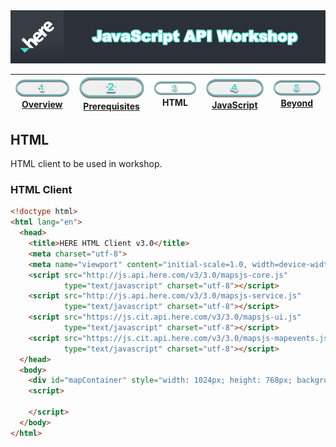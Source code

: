 <img src="./images/here_workshop.png" width="890" />

| [![Overview](./images/01_off.png)<br>Overview](./README.md) | [![Prerequisites](./images/02_off.png)<br>Prerequisites](./02.md) | ![HTML](./images/03.png)<br>HTML | [![JavaScript](./images/04_off.png)<br>JavaScript](./04.md) | [![Beyond](./images/05_off.png)<br>Beyond](./05.md)
| :---: | :---: | :---: | :---: | :---: |

## HTML

HTML client to be used in workshop.

### HTML Client
``` html
<!doctype html>
<html lang="en">
  <head>
    <title>HERE HTML Client v3.0</title>
    <meta charset="utf-8">
    <meta name="viewport" content="initial-scale=1.0, width=device-width" />
    <script src="http://js.api.here.com/v3/3.0/mapsjs-core.js" 
            type="text/javascript" charset="utf-8"></script>
    <script src="http://js.api.here.com/v3/3.0/mapsjs-service.js" 
            type="text/javascript" charset="utf-8"></script>
    <script src="https://js.cit.api.here.com/v3/3.0/mapsjs-ui.js" 
            type="text/javascript" charset="utf-8"></script>
    <script src="https://js.cit.api.here.com/v3/3.0/mapsjs-mapevents.js" 
            type="text/javascript" charset="utf-8"></script>
  </head>
  <body>
    <div id="mapContainer" style="width: 1024px; height: 768px; background: white;"></div>
    <script>

    </script>
  </body>
</html>
```
